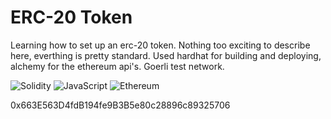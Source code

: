 # ERC-20 Token

Learning how to set up an erc-20 token. Nothing too exciting to describe here, everthing is pretty standard. Used hardhat for building and deploying, alchemy for the ethereum api's. Goerli test network.


![Solidity](https://img.shields.io/badge/Solidity-%23363636.svg?style=for-the-badge&logo=solidity&logoColor=white)
![JavaScript](https://img.shields.io/badge/javascript-%23323330.svg?style=for-the-badge&logo=javascript&logoColor=%23F7DF1E)
![Ethereum](https://img.shields.io/badge/Ethereum-3C3C3D?style=for-the-badge&logo=Ethereum&logoColor=white)



0x663E563D4fdB194fe9B3B5e80c28896c89325706
